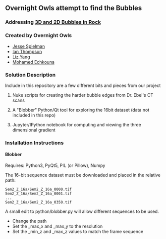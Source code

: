 ## Overnight Owls attempt to find the Bubbles

### Addressing [3D and 2D Bubbles in Rock](https://github.com/amnh/HackTheSolarSystem/wiki/3D-and-2D-Bubbles-In-Rock)

### Created by Overnight Owls
* [Jesse Spielman](http://github.com/heavyimage)
* [Ian Thompson](http://github.com/quornian)
* [Liz Yang](http://github.com/lizranyang)
* [Mohamed Echkouna](http://github.com/echkouna)

### Solution Description

Include in this repository are a few different bits and pieces from our project

1) Nuke scripts for creating the harder bubble edges from Dr. Ebel's CT scans

2) A "Blobber" Python/Qt tool for exploring the 16bit dataset (data not included in this repo)

3) Jupyter/IPython notebook for computing and viewing the three dimensional gradient

### Installation Instructions

#### Blobber

Requires: Python3, PyQt5, PIL (or Pillow), Numpy

The 16-bit sequence dataset must be downloaded and placed in the relative path:

    Sem2_Z_16a/Sem2_Z_16a_0000.tif
    Sem2_Z_16a/Sem2_Z_16a_0001.tif
    ...
    Sem2_Z_16a/Sem2_Z_16a_0350.tif

A small edit to python/blobber.py will allow different sequences to be used.

 - Change the path
 - Set the _max_x and _max_y to the resolution
 - Set the _min_z and _max_z values to match the frame sequence


